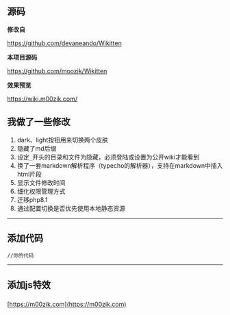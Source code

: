 ## 源码
**修改自**

https://github.com/devaneando/Wikitten

**本项目源码**

https://github.com/moozik/Wikitten

**效果预览**

https://wiki.m00zik.com/

## 我做了一些修改

1. dark、light按钮用来切换两个皮肤
2. 隐藏了md后缀
3. 设定`_`开头的目录和文件为隐藏，必须登陆或设置为公开wiki才能看到
4. 换了一套markdown解析程序（typecho的解析器），支持在markdown中插入html片段
5. 显示文件修改时间
6. 细化权限管理方式
7. 迁移php8.1
8. 通过配置切换是否优先使用本地静态资源

---

## 添加代码
```
//你的代码
```

---

## 添加js特效

<h5 class="wikiTimer" data-pre="距离中华民族伟大复兴还有：" data-downtime='2050-10-01 00:00:00' style="color:orange;"></h5>

[https://m00zik.com](https://m00zik.com)
<h5 class="wikiTimer" data-pre="我的博客已运行：" data-time='2016-08-01 00:00:00' style="color:orange;"></h5>
